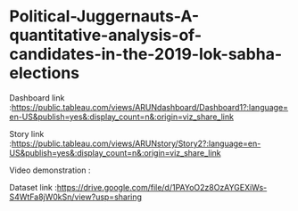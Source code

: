 




# Political-Juggernauts-A-quantitative-analysis-of-candidates-in-the-2019-lok-sabha-elections



Dashboard link :https://public.tableau.com/views/ARUNdashboard/Dashboard1?:language=en-US&publish=yes&:display_count=n&:origin=viz_share_link


Story link :https://public.tableau.com/views/ARUNstory/Story2?:language=en-US&publish=yes&:display_count=n&:origin=viz_share_link


Video demonstration :


Dataset link :https://drive.google.com/file/d/1PAYoO2z8OzAYGEXiWs-S4WtFa8jW0kSn/view?usp=sharing
